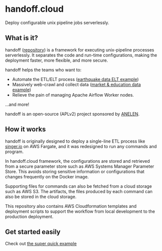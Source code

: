 # handoff.cloud

Deploy configurable unix pipeline jobs serverlessly.

## What is it?

handoff ([repository](https://github.com/anelendata/handoff))
is a framework for executing unix-pipeline processes serverlessly.
It separates the code and run-time configurations, making the deployment
faster, more flexible, and more secure.

handoff helps the teams who want to:
- Automate the ETL/ELT process ([earthquake data ELT example](https://articles.anelen.co/elt-google-cloud-storage-bigquery/))
- Massively web-crawl and collect data ([market & education data example](https://articles.anelen.co/kinoko_webcrawler/))
- Relieve the pain of managing Apache Airflow Worker nodes.

...and more!

handoff is an open-source (APLv2) project sponsored by [ANELEN](https://anelen.co).

## How it works

handoff is originally designed to deploy a single-line ETL process like
[singer.io](https://singer.io) on AWS Fargate, and it was redesigned to
run any commands and program.

In handoff.cloud framework, the configurations are stored and retrieved
from a secure parameter store such as AWS Systems Manager Parameter Store.
This avoids storing sensitive information or configurations that changes
frequently on the Docker image.

Supporting files for commands can also be fetched from a cloud storage such
as AWS S3. The artifacts, the files produced by each command can also
be stored in the cloud storage.

This repository also contains AWS Cloudformation templates and deployment
scripts to support the workflow from local development to the production
deployment.

## Get started easily

Check out [the super quick example](https://dev.handoff.cloud/en/latest/quick_example.html)
